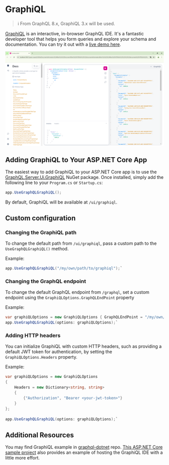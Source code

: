 # GraphiQL

> ℹ️ From GraphQL 8.x, GraphiQL 3.x will be used.  

[GraphiQL](https://github.com/graphql/graphiql) is an interactive, in-browser GraphQL IDE.
It's a fantastic developer tool that helps you form queries and explore your schema and documentation.
You can try it out with a <a href="https://graphql.github.io/swapi-graphql" target="_blank">live demo here</a>.

![](graphiql.png)

## Adding GraphiQL to Your ASP.NET Core App
The easiest way to add GraphiQL to your ASP.NET Core app is to use the
<a href="https://www.nuget.org/packages/GraphQL.Server.Ui.GraphiQL" target="_blank">GraphQL.Server.Ui.GraphiQL</a> NuGet package.
Once installed, simply add the following line to your `Program.cs` or `Startup.cs`:

```csharp
app.UseGraphQLGraphiQL();
```

By default, GraphiQL will be available at `/ui/graphiql`.

## Custom configuration

### Changing the GraphiQL path
To change the default path from `/ui/graphiql`, pass a custom path to the `UseGraphQLGraphiQL()` method.

Example:
```csharp
app.UseGraphQLGraphiQL("/my/own/path/to/graphiql");`  
```

### Changing the GraphQL endpoint
To change the default GraphQL endpoint from `/graphql`, set a custom endpoint using the `GraphiQLOptions.GraphQLEndPoint` property

Example:
```csharp
var graphiQLOptions = new GraphiQLOptions { GraphQLEndPoint = "/my/own/graphql/endpoint" }
app.UseGraphQLGraphiQL(options: graphiQLOptions);`  
```

### Adding HTTP headers
You can initialize GraphiQL with custom HTTP headers, such as providing a default JWT token for authentication, by setting the `GraphiQLOptions.Headers` property.

Example:
```csharp
var graphiQLOptions = new GraphiQLOptions
{
    Headers = new Dictionary<string, string>
    {
        {"Authorization", "Bearer <your-jwt-token>"}
    }
};

app.UseGraphQLGraphiQL(options: graphiQLOptions);`  
```

## Additional Resources
You may find GraphiQL example in [graphql-dotnet](https://github.com/graphql-dotnet/graphql-dotnet/blob/master/src/GraphQL.Harness/Startup.cs) repo.
[This ASP.NET Core sample project](https://github.com/graphql-dotnet/examples/tree/master/src/AspNetCoreCustom) also provides an example of hosting
the GraphiQL IDE with a little more effort.

